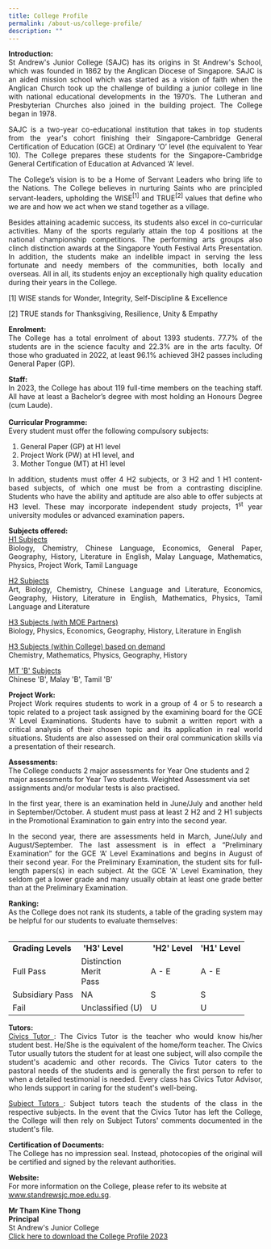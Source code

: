 ```yaml
---
title: College Profile
permalink: /about-us/college-profile/
description: ""
---
```

<p align="justify"><strong>Introduction:&nbsp;<br></strong>St Andrew's Junior College (SAJC) has its origins in St Andrew's School, which was founded in 1862 by the Anglican Diocese of Singapore. SAJC is an aided mission school which was started as a vision of faith when the Anglican Church took up the challenge of building a junior college in line with national educational developments in the 1970’s. The Lutheran and Presbyterian Churches also joined in the building project. The College began in 1978.</p>
<p align="justify">SAJC is a two-year co-educational institution that takes in top students from the year's cohort finishing their Singapore-Cambridge General Certification of Education (GCE) at Ordinary ‘O’ level (the equivalent to Year 10). The College prepares these students for the Singapore-Cambridge General Certification of Education at Advanced ‘A’ level.</p>
<p align="justify">The College’s vision is to be a Home of Servant Leaders who bring life to the Nations. The College believes in nurturing Saints who are principled servant-leaders, upholding the WISE<sup>[1]</sup>&nbsp;and TRUE<sup>[2]&nbsp;</sup>values that define who we are and how we act when we stand together as a village.</p>
<p align="justify">Besides attaining academic success, its students also excel in co-curricular activities. Many of the sports regularly attain the top 4 positions at the national championship competitions. The performing arts groups also clinch&nbsp;distinction&nbsp;awards at the Singapore Youth Festival Arts Presentation. In addition, the students make an indelible impact in serving the less fortunate and needy members of the communities, both locally and overseas. All in all, its students enjoy an exceptionally high quality education during their years in the College.</p>
<p align="justify">[1]&nbsp;WISE stands for Wonder, Integrity, Self-Discipline &amp; Excellence</p>
<p>[2]&nbsp;TRUE stands for Thanksgiving, Resilience, Unity &amp; Empathy</p>
<p align="justify"><strong>Enrolment:<br></strong>The College has a total enrolment of about 1393 students. 77.7% of the students are in the science faculty and 22.3% are in the arts faculty. Of those who graduated in 2022, at least 96.1% achieved 3H2 passes including General Paper (GP).</p>
<p align="justify"><strong>Staff:<br></strong>In 2023, the College has about 119 full-time members on the teaching staff. All have at least a Bachelor’s degree with most holding an Honours Degree (cum Laude).<br><br><strong>Curricular Programme:</strong><br>Every student must offer the following compulsory subjects:</p>
<ol>
<li>General Paper (GP) at H1 level</li>
<li>Project Work (PW) at H1 level, and</li>
<li>Mother Tongue (MT) at H1 level</li>
</ol>
<p align="justify">In addition, students must offer 4 H2 subjects, or 3 H2 and 1 H1 content-based subjects, of which one must be from a contrasting discipline. Students who have the ability and aptitude are also able to offer subjects at H3 level. These may incorporate independent study projects, 1<sup>st</sup> year university modules or advanced examination papers.</p>
<p align="justify"><strong>Subjects offered:<br></strong><u>H1 Subjects</u><br> Biology, Chemistry, Chinese Language, Economics, General Paper, Geography, History, Literature in English, Malay Language, Mathematics, Physics, Project Work, Tamil Language</p>
<p align="justify"><u>H2 Subjects</u><br>Art, Biology, Chemistry, Chinese Language and Literature, Economics, Geography, History, Literature in English, Mathematics, Physics, Tamil Language and Literature</p>
<p align="justify"><u>H3 Subjects (with MOE Partners)</u><br>Biology, Physics, Economics, Geography, History, Literature in English</p>
<p align="justify"><u>H3 Subjects (within College) based on demand</u><br>Chemistry, Mathematics, Physics, Geography, History</p>
<p><u>MT 'B' Subjects</u><br>Chinese 'B', Malay 'B', Tamil 'B'</p>
<p align="justify"><strong>Project Work:<br></strong>Project Work requires students to work in a group of 4 or 5 to research a topic related to a project task assigned by the examining board for the GCE ‘A’ Level Examinations. Students have to submit a written report with a critical analysis of their chosen topic and its application in real world situations. Students are also assessed on their oral communication skills via a presentation of their research.&nbsp;</p>
<p><strong>Assessments:<br></strong>The College conducts 2 major assessments for Year One students and 2 major assessments for Year Two students. Weighted Assessment via set assignments and/or modular tests is also practised.&nbsp;</p>
<p align="justify">In the first year, there is an examination held in June/July and another held in September/October. A student must pass at least 2 H2 and 2 H1 subjects in the Promotional Examination to gain entry into the second year.</p>
<p align="justify">In the second year, there are assessments held in March, June/July and August/September. The last assessment is in effect a “Preliminary Examination” for the GCE ‘A’ Level Examinations and begins in August of their second year. For the Preliminary Examination, the student sits for full-length papers(s) in each subject. At the GCE 'A' Level Examination, they seldom get a lower grade and many usually obtain at least one grade better than at the Preliminary Examination.&nbsp;</p>
<p align="justify"><strong>Ranking:</strong><br>As the College does not rank its students, a table of the grading system may be helpful for our students to evaluate themselves:&nbsp;<br><br></p>
<table>
<tbody>
<tr>
<td><strong>Grading Levels</strong></td>
<td><strong>&nbsp;'H3' Level<br></strong></td>
<td><strong>&nbsp;'H2' Level<br></strong></td>
<td><strong>'H1' Level<br></strong></td>
</tr>
<tr>
<td>Full Pass</td>
<td>Distinction<br>Merit<br>Pass</td>
<td>A - E</td>
<td>A - E</td>
</tr>
<tr>
<td>Subsidiary Pass</td>
<td>NA</td>
<td>S</td>
<td>S</td>
</tr>
<tr>
<td>Fail</td>
<td>Unclassified (U)</td>
<td>U</td>
<td>U</td>
</tr>
</tbody>
</table>
<p align="justify"><strong>Tutors:<br></strong><u>Civics Tutor&nbsp;</u>: The Civics Tutor is the teacher who would know his/her student best. He/She is the equivalent of the home/form teacher. The Civics Tutor usually tutors the student for at least one subject, will also compile the student's academic and other records. The Civics Tutor caters to the pastoral needs of the students and is generally the first person to refer to when a detailed testimonial is needed. Every class has Civics Tutor Advisor, who lends support in caring for the student's well-being.&nbsp;</p>
<p align="justify"><u>Subject Tutors&nbsp;</u>: Subject tutors teach the students of the class in the respective subjects. In the event that the Civics Tutor has left the College, the College will then rely on Subject Tutors' comments documented in the student's file.&nbsp;</p>
<p align="justify"><strong>Certification of Documents:<br></strong>The College has no impression seal. Instead, photocopies of the original will be certified and signed by the relevant authorities.</p>
<p><strong>Website:<br></strong>For more information on the College, please refer to its website at <a href="http://www.standrewsjc.moe.edu.sg/" target="">www.standrewsjc.moe.edu.sg</a>.</p>
<p align="justify"><strong>Mr Tham Kine Thong<br>Principal<br></strong>St Andrew's Junior College<br><a href="/files/College_Profile_2023.pdf" target="_blank" rel="noopener">Click here to download the College Profile 2023</a></p>